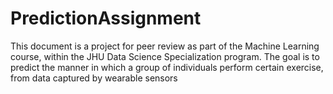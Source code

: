 # PredictionAssignment
This document is a project for peer review as part of the Machine Learning course, within the JHU Data Science Specialization program. The goal is to predict the manner in which a group of individuals perform certain exercise, from data captured by wearable sensors

